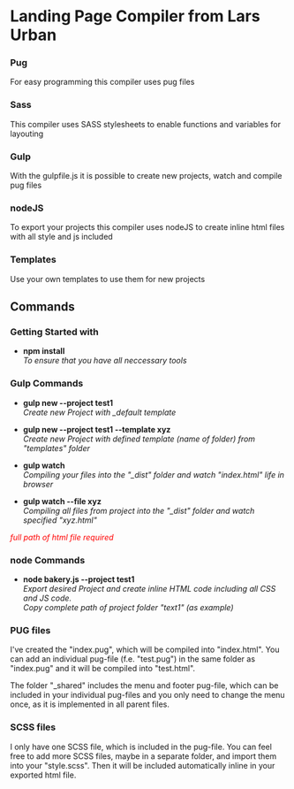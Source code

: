 # Landing Page Compiler from Lars Urban

### Pug
For easy programming this compiler uses pug files

### Sass
This compiler uses SASS stylesheets to enable functions and variables for layouting

### Gulp
With the gulpfile.js it is possible to create new projects, watch and compile pug files

### nodeJS
To export your projects this compiler uses nodeJS to create inline html files with all style and js included

### Templates
Use your own templates to use them for new projects

## Commands

### Getting Started with
- <b>npm install</b><br/>
<i>To ensure that you have all neccessary tools</i>

### Gulp Commands
- <b>gulp new --project test1</b><br />
<i>Create new Project with _default template</i>

- <b>gulp new --project test1 --template xyz</b><br />
<i>Create new Project with defined template (name of folder) from "templates" folder</i>

- <b>gulp watch</b><br />
<i>Compiling your files into the "_dist" folder and watch "index.html" life in browser</i>

- <b>gulp watch --file xyz</b><br />
<i>Compiling all files from project into the "_dist" folder and watch specified "xyz.html"<br />
<div style="color:red;">full path of html file required</div></i>

### node Commands
- <b>node bakery.js --project test1</b><br />
<i>Export desired Project and create inline HTML code including all CSS and JS code.<br />
Copy complete path of project folder "text1" (as example)</i>

### PUG files
I've created the "index.pug", which will be compiled into "index.html". You can add an individual pug-file (f.e. "test.pug") in the same folder as "index.pug" and it will be compiled into "test.html".

The folder "_shared" includes the menu and footer pug-file, which can be included in your individual pug-files and you only need to change the menu once, as it is implemented in all parent files.

### SCSS files
I only have one SCSS file, which is included in the pug-file. You can feel free to add more SCSS files, maybe in a separate folder, and import them into your "style.scss". Then it will be included automatically inline in your exported html file.